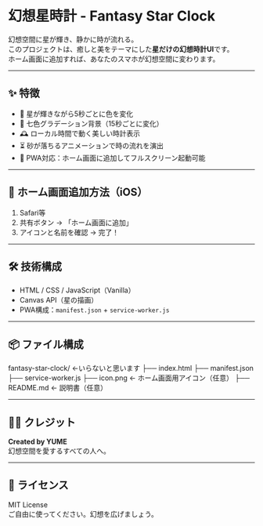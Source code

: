 # 幻想星時計 - Fantasy Star Clock

幻想空間に星が輝き、静かに時が流れる。  
このプロジェクトは、癒しと美をテーマにした**星だけの幻想時計UI**です。  
ホーム画面に追加すれば、あなたのスマホが幻想空間に変わります。

---

## ✨ 特徴

- 🌌 星が輝きながら5秒ごとに色を変化  
- 🌈 七色グラデーション背景（15秒ごとに変化）  
- 🕰 ローカル時間で動く美しい時計表示  
- ⏳ 砂が落ちるアニメーションで時の流れを演出  
- 📱 PWA対応：ホーム画面に追加してフルスクリーン起動可能  

---

## 📱 ホーム画面追加方法（iOS）

1. Safari等
2. 共有ボタン → 「ホーム画面に追加」  
3. アイコンと名前を確認 → 完了！

---

## 🛠 技術構成

- HTML / CSS / JavaScript（Vanilla）
- Canvas API（星の描画）
- PWA構成：`manifest.json` + `service-worker.js`

---

## 📦 ファイル構成

fantasy-star-clock/ ←いらないと思います
├── index.html
├── manifest.json
├── service-worker.js
├── icon.png         ← ホーム画面用アイコン（任意）
├── README.md        ← 説明書（任意）


---

## 🧑‍🎨 クレジット

**Created by YUME**  
幻想空間を愛するすべての人へ。

---

## 📄 ライセンス

MIT License  
ご自由に使ってください。幻想を広げましょう。
